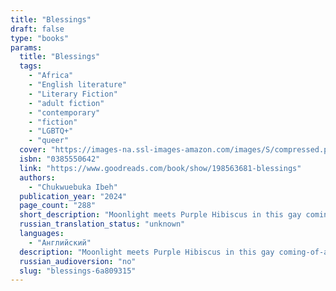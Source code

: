 ```yaml
---
title: "Blessings"
draft: false
type: "books"
params:
  title: "Blessings"
  tags:
    - "Africa"
    - "English literature"
    - "Literary Fiction"
    - "adult fiction"
    - "contemporary"
    - "fiction"
    - "LGBTQ+"
    - "queer"
  cover: "https://images-na.ssl-images-amazon.com/images/S/compressed.photo.goodreads.com/books/1696973052i/198563681.jpg"
  isbn: "0385550642"
  link: "https://www.goodreads.com/book/show/198563681-blessings"
  authors:
    - "Chukwuebuka Ibeh"
  publication_year: "2024"
  page_count: "288"
  short_description: "Moonlight meets Purple Hibiscus in this gay coming-of-age novel from an astonishing young talent, set in post-military Nigeria and culminating in the Same-Sex Marriage Prohibition Act of..."
  russian_translation_status: "unknown"
  languages:
    - "Английский"
  description: "Moonlight meets Purple Hibiscus in this gay coming-of-age novel from an astonishing young talent, set in post-military Nigeria and culminating in the Same-Sex Marriage Prohibition Act of 2014.Obiefuna has always been the black sheep of his family—sensitive where his father, Anozie, is pragmatic, a dancer where his brother, Ekene, is a natural athlete. But when an intimate connection blossoms between Obiefuna and a boy from a nearby village, happiness is fleeting once his father catches them together and banishes him to boarding school.Obiefuna finds and hides who he truly is as he navigates his new school’s strict hierarchy and unpredictable violence. Back home, his mother Uzoamaka must contend with the absence of her beloved son, her husband’s cryptic reasons for sending him away, and the hard truths that they’ve all been hiding from. As Nigeria teeters on the brink of criminalizing same-sex relationships, Obiefuna’s life, or the life he wants to live, becomes even further out of a reach and more dangerous than ever before.Told from the alternating perspectives of Obiefuna and Uzoamaka, Blessings is an elegant and exquisitely moving story that asks how to live freely in a country that forbids one’s truest self, and the love that can flourish in spite of it all."
  russian_audioversion: "no"
  slug: "blessings-6a809315"
---
```

